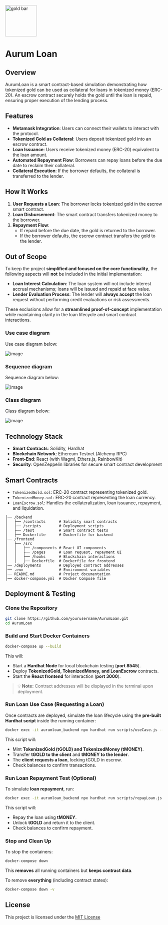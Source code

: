 <img src="./images/aurum_bar.png" alt="gold bar" width="100"/>

# Aurum Loan


## Overview
AurumLoan is a smart contract-based simulation demonstrating how tokenized gold can be used as collateral for loans in tokenized money (ERC-20). An escrow contract securely holds the gold until the loan is repaid, ensuring proper execution of the lending process.

## Features
- **Metamask Integration**: Users can connect their wallets to interact with the protocol.
- **Tokenized Gold as Collateral**: Users deposit tokenized gold into an escrow contract.
- **Loan Issuance**: Users receive tokenized money (ERC-20) equivalent to the loan amount.
- **Automated Repayment Flow**: Borrowers can repay loans before the due date to reclaim their collateral.
- **Collateral Execution**: If the borrower defaults, the collateral is transferred to the lender.

## How It Works
1. **User Requests a Loan**: The borrower locks tokenized gold in the escrow smart contract.
2. **Loan Disbursement**: The smart contract transfers tokenized money to the borrower.
3. **Repayment Flow**:
   - If repaid before the due date, the gold is returned to the borrower.
   - If the borrower defaults, the escrow contract transfers the gold to the lender.

## Out of Scope
To keep the project **simplified and focused on the core functionality**, the following aspects will **not** be included in the initial implementation:

- **Loan Interest Calculation**: The loan system will not include interest accrual mechanisms; loans will be issued and repaid at face value.
- **Lender Evaluation Process**: The lender will **always accept** the loan request without performing credit evaluations or risk assessments.

These exclusions allow for a **streamlined proof-of-concept** implementation while maintaining clarity in the loan lifecycle and smart contract interactions.

### Use case diagram

Use case diagram below:

![image](./images/aurum_use_case.jpg)

### Sequence diagram

Sequence diagram below:

![image](./images/aurum_sequence.jpg)

### Class diagram

Class diagram below:

![image](./images/aurum_class.jpg)

## Technology Stack
- **Smart Contracts**: Solidity, Hardhat
- **Blockchain Network**: Ethereum Testnet (Alchemy RPC)
- **Front-End**: React (with Wagmi, Ethers.js, RainbowKit)
- **Security**: OpenZeppelin libraries for secure smart contract development

## Smart Contracts
- `TokenizedGold.sol`: ERC-20 contract representing tokenized gold.
- `TokenizedMoney.sol`: ERC-20 contract representing the loan currency.
- `LoanEscrow.sol`: Handles the collateralization, loan issuance, repayment, and liquidation.

```
│── /backend
│   ├── /contracts      # Solidity smart contracts
│   ├── /scripts        # Deployment scripts
│   ├── /test           # Smart contract tests
│   ├── Dockerfile      # Dockerfile for backend
│── /frontend
│   ├── /src
│   │   ├── /components # React UI components
│   │   ├── /pages      # Loan request, repayment UI
│   │   ├── /hooks      # Blockchain interactions
│   │   ├── Dockerfile  # Dockerfile for frontend     
│── /deployments        # Deployed contract addresses
│── .env                # Environment variables
│── README.md           # Project documentation
│── docker-compose.yml  # Docker Compose file
```

## Deployment & Testing

### Clone the Repository
```sh
git clone https://github.com/yourusername/AurumLoan.git
cd AurumLoan
```

### Build and Start Docker Containers
```sh
docker-compose up --build
```
This will:
- Start a **Hardhat Node** for local blockchain testing (**port 8545**).
- Deploy **TokenizedGold, TokenizedMoney, and LoanEscrow** contracts.
- Start the **React frontend** for interaction (**port 3000**).

> 💡 **Note:** Contract addresses will be displayed in the terminal upon deployment.

### Run Loan Use Case (Requesting a Loan)
Once contracts are deployed, simulate the loan lifecycle using the **pre-built Hardhat script** inside the running container:
```sh
docker exec -it aurumloan_backend npx hardhat run scripts/useCase.js --network localhost
```
This script will:
- Mint **TokenizedGold (tGOLD) and TokenizedMoney (tMONEY)**.
- Transfer **tGOLD to the client** and **tMONEY to the lender**.
- The **client requests a loan**, locking tGOLD in escrow.
- Check balances to confirm transactions.

### Run Loan Repayment Test (Optional)
To simulate **loan repayment**, run:
```sh
docker exec -it aurumloan_backend npx hardhat run scripts/repayLoan.js --network localhost
```
This script will:
- Repay the loan using **tMONEY**.
- Unlock **tGOLD** and return it to the client.
- Check balances to confirm repayment.

### Stop and Clean Up
To stop the containers:
```sh
docker-compose down
```
This **removes** all running containers but **keeps contract data**.

To remove **everything** (including contract states):
```sh
docker-compose down -v
```


## License
This project is licensed under the [MIT License](./LICENSE)
